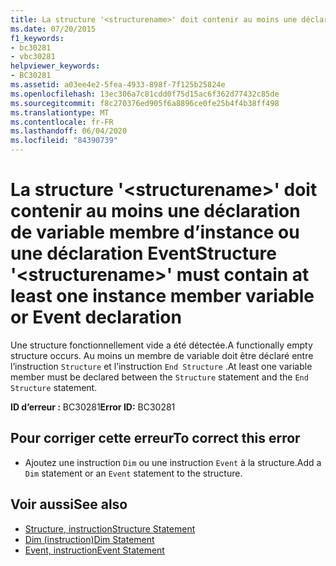```yaml
---
title: La structure '<structurename>' doit contenir au moins une déclaration de variable membre d’instance ou une déclaration Event
ms.date: 07/20/2015
f1_keywords:
- bc30281
- vbc30281
helpviewer_keywords:
- BC30281
ms.assetid: a03ee4e2-5fea-4933-898f-7f125b25824e
ms.openlocfilehash: 13ec306a7c81cdd0f75d15ac6f362d77432c85de
ms.sourcegitcommit: f8c270376ed905f6a8896ce0fe25b4f4b38ff498
ms.translationtype: MT
ms.contentlocale: fr-FR
ms.lasthandoff: 06/04/2020
ms.locfileid: "84390739"
---
```

# <a name="structure-structurename-must-contain-at-least-one-instance-member-variable-or-event-declaration"></a><span data-ttu-id="3fa61-102">La structure '\<structurename>' doit contenir au moins une déclaration de variable membre d’instance ou une déclaration Event</span><span class="sxs-lookup"><span data-stu-id="3fa61-102">Structure '\<structurename>' must contain at least one instance member variable or Event declaration</span></span>
<span data-ttu-id="3fa61-103">Une structure fonctionnellement vide a été détectée.</span><span class="sxs-lookup"><span data-stu-id="3fa61-103">A functionally empty structure occurs.</span></span> <span data-ttu-id="3fa61-104">Au moins un membre de variable doit être déclaré entre l’instruction `Structure` et l’instruction `End Structure` .</span><span class="sxs-lookup"><span data-stu-id="3fa61-104">At least one variable member must be declared between the `Structure` statement and the `End Structure` statement.</span></span>  
  
 <span data-ttu-id="3fa61-105">**ID d’erreur :** BC30281</span><span class="sxs-lookup"><span data-stu-id="3fa61-105">**Error ID:** BC30281</span></span>  
  
## <a name="to-correct-this-error"></a><span data-ttu-id="3fa61-106">Pour corriger cette erreur</span><span class="sxs-lookup"><span data-stu-id="3fa61-106">To correct this error</span></span>  
  
- <span data-ttu-id="3fa61-107">Ajoutez une instruction `Dim` ou une instruction `Event` à la structure.</span><span class="sxs-lookup"><span data-stu-id="3fa61-107">Add a `Dim` statement or an `Event` statement to the structure.</span></span>  
  
## <a name="see-also"></a><span data-ttu-id="3fa61-108">Voir aussi</span><span class="sxs-lookup"><span data-stu-id="3fa61-108">See also</span></span>

- [<span data-ttu-id="3fa61-109">Structure, instruction</span><span class="sxs-lookup"><span data-stu-id="3fa61-109">Structure Statement</span></span>](../language-reference/statements/structure-statement.md)
- [<span data-ttu-id="3fa61-110">Dim (instruction)</span><span class="sxs-lookup"><span data-stu-id="3fa61-110">Dim Statement</span></span>](../language-reference/statements/dim-statement.md)
- [<span data-ttu-id="3fa61-111">Event, instruction</span><span class="sxs-lookup"><span data-stu-id="3fa61-111">Event Statement</span></span>](../language-reference/statements/event-statement.md)
